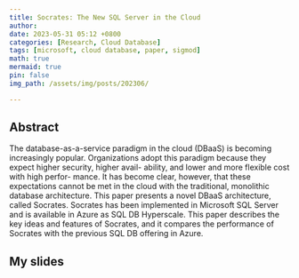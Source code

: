 ```yaml
---
title: Socrates: The New SQL Server in the Cloud
author: 
date: 2023-05-31 05:12 +0800
categories: [Research, Cloud Database]
tags: [microsoft, cloud database, paper, sigmod]
math: true
mermaid: true
pin: false
img_path: /assets/img/posts/202306/

---
```


## Abstract

The database-as-a-service paradigm in the cloud (DBaaS) is becoming increasingly popular. Organizations adopt this paradigm because they expect higher security, higher avail- ability, and lower and more flexible cost with high perfor- mance. It has become clear, however, that these expectations cannot be met in the cloud with the traditional, monolithic database architecture. This paper presents a novel DBaaS architecture, called Socrates. Socrates has been implemented in Microsoft SQL Server and is available in Azure as SQL DB Hyperscale. This paper describes the key ideas and features of Socrates, and it compares the performance of Socrates with the previous SQL DB offering in Azure.

## My slides

